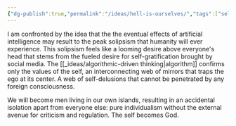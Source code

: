 ```yaml
---
{"dg-publish":true,"permalink":"/ideas/hell-is-ourselves/","tags":["self","identity","philosophy","life","technology"],"noteIcon":"2","created":"2024-09-22T06:59:17.519+08:00","updated":"2024-12-17T17:58:38.751+08:00"}
---
```


I am confronted by the idea that the the eventual effects of artificial intelligence may result to the peak solipsism that humanity will ever experience. This solipsism feels like a looming desire above everyone's head that stems from the fueled desire for self-gratification brought by social media. The [[_ideas/algorithmic-driven thinking\|algorithm]] confirms only the values of the self, an interconnecting web of mirrors that traps the ego at its center. A web of self-delusions that cannot be penetrated by any foreign consciousness.

We will become men living in our own islands, resulting in an accidental isolation apart from everyone else: pure individualism without the external avenue for criticism and regulation. The self becomes God.